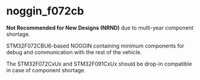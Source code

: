 # noggin_f072cb

**Not Recommended for New Designs (NRND)** due to multi-year component shortage.

STM32F072CBU6-based NOGGIN containing minimum components for debug and communication with the rest of the vehicle.

The STM32F072CxUx and STM32F091CxUx should be drop-in compatible in case of component shortage.